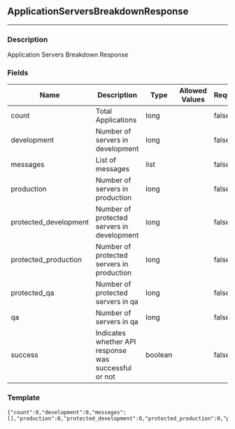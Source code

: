 ## ApplicationServersBreakdownResponse
---
### Description
Application Servers Breakdown Response
### Fields
| Name | Description | Type | Allowed Values | Required |
| ---- | ----------- | ---- | -------------- | -------- |
| count | Total Applications | long |  | false |
| development | Number of servers in development | long |  | false |
| messages | List of messages | list |  | false |
| production | Number of servers in production | long |  | false |
| protected_development | Number of protected servers in development | long |  | false |
| protected_production | Number of protected servers in production | long |  | false |
| protected_qa | Number of protected servers in qa | long |  | false |
| qa | Number of servers in qa | long |  | false |
| success | Indicates whether API response was successful or not | boolean |  | false |
### Template
```
{"count":0,"development":0,"messages":[],"production":0,"protected_development":0,"protected_production":0,"protected_qa":0,"qa":0,"success":true}
```
